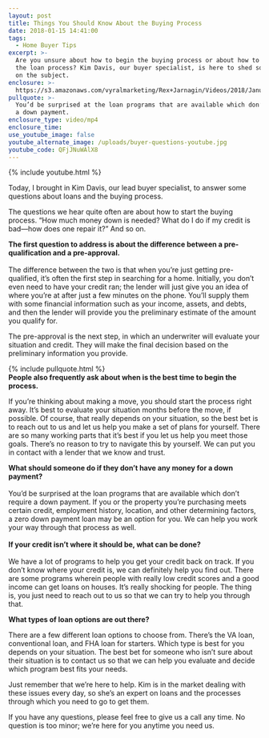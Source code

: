 ```yaml
---
layout: post
title: Things You Should Know About the Buying Process
date: 2018-01-15 14:41:00
tags:
  - Home Buyer Tips
excerpt: >-
  Are you unsure about how to begin the buying process or about how to navigate
  the loan process? Kim Davis, our buyer specialist, is here to shed some light
  on the subject.
enclosure: >-
  https://s3.amazonaws.com/vyralmarketing/Rex+Jarnagin/Videos/2018/January/Elite+Home+Team-+Things+You+Should+Know+About+the+Buying+Process.mp4
pullquote: >-
  You’d be surprised at the loan programs that are available which don’t require
  a down payment.
enclosure_type: video/mp4
enclosure_time:
use_youtube_image: false
youtube_alternate_image: /uploads/buyer-questions-youtube.jpg
youtube_code: QFjJNuWAlX8
---
```



{% include youtube.html %}

Today, I brought in Kim Davis, our lead buyer specialist, to answer some questions about loans and the buying process.

The questions we hear quite often are about how to start the buying process. “How much money down is needed? What do I do if my credit is bad—how does one repair it?” And so on.

**The first question to address is about the difference between a pre-qualification and a pre-approval.**<br><br>The difference between the two is that when you’re just getting pre-qualified, it’s often the first step in searching for a home. Initially, you don’t even need to have your credit ran; the lender will just give you an idea of where you’re at after just a few minutes on the phone. You’ll supply them with some financial information such as your income, assets, and debts, and then the lender will provide you the preliminary estimate of the amount you qualify for.

The pre-approval is the next step, in which an underwriter will evaluate your situation and credit. They will make the final decision based on the preliminary information you provide.

{% include pullquote.html %}<br>**People also frequently ask about when is the best time to begin the process.**

If you’re thinking about making a move, you should start the process right away. It’s best to evaluate your situation months before the move, if possible. Of course, that really depends on your situation, so the best bet is to reach out to us and let us help you make a set of plans for yourself. There are so many working parts that it’s best if you let us help you meet those goals. There’s no reason to try to navigate this by yourself. We can put you in contact with a lender that we know and trust.

**What should someone do if they don’t have any money for a down payment?**<br><br>You’d be surprised at the loan programs that are available which don’t require a down payment. If you or the property you’re purchasing meets certain credit, employment history, location, and other determining factors, a zero down payment loan may be an option for you. We can help you work your way through that process as well.<br><br>**If your credit isn’t where it should be, what can be done?**<br><br>We have a lot of programs to help you get your credit back on track. If you don’t know where your credit is, we can definitely help you find out. There are some programs wherein people with really low credit scores and a good income can get loans on houses. It’s really shocking for people. The thing is, you just need to reach out to us so that we can try to help you through that.

**What types of loan options are out there?**

There are a few different loan options to choose from. There’s the VA loan, conventional loan, and FHA loan for starters. Which type is best for you depends on your situation. The best bet for someone who isn’t sure about their situation is to contact us so that we can help you evaluate and decide which program best fits your needs.

Just remember that we’re here to help. Kim is in the market dealing with these issues every day, so she’s an expert on loans and the processes through which you need to go to get them.

If you have any questions, please feel free to give us a call any time. No question is too minor; we’re here for you anytime you need us.